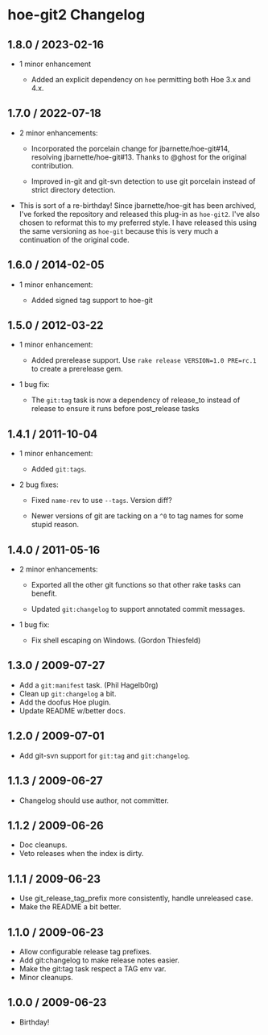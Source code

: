 # hoe-git2 Changelog

## 1.8.0 / 2023-02-16

- 1 minor enhancement

  - Added an explicit dependency on `hoe` permitting both Hoe 3.x and 4.x.

## 1.7.0 / 2022-07-18

- 2 minor enhancements:

  - Incorporated the porcelain change for jbarnette/hoe-git#14, resolving
    jbarnette/hoe-git#13. Thanks to @ghost for the original contribution.

  - Improved in-git and git-svn detection to use git porcelain instead of
    strict directory detection.

- This is sort of a re-birthday! Since jbarnette/hoe-git has been archived,
  I've forked the repository and released this plug-in as `hoe-git2`. I've
  also chosen to reformat this to my preferred style. I have released this
  using the same versioning as `hoe-git` because this is very much
  a continuation of the original code.

## 1.6.0 / 2014-02-05

- 1 minor enhancement:

  - Added signed tag support to hoe-git

## 1.5.0 / 2012-03-22

- 1 minor enhancement:

  - Added prerelease support. Use `rake release VERSION=1.0 PRE=rc.1` to
    create a prerelease gem.

- 1 bug fix:

  - The `git:tag` task is now a dependency of release_to instead of release to
    ensure it runs before post_release tasks

## 1.4.1 / 2011-10-04

- 1 minor enhancement:

  - Added `git:tags`.

- 2 bug fixes:

  - Fixed `name-rev` to use `--tags`. Version diff?

  - Newer versions of git are tacking on a `^0` to tag names for some stupid
    reason.

## 1.4.0 / 2011-05-16

- 2 minor enhancements:

  - Exported all the other git functions so that other rake tasks can benefit.

  - Updated `git:changelog` to support annotated commit messages.

- 1 bug fix:

  - Fix shell escaping on Windows. (Gordon Thiesfeld)

## 1.3.0 / 2009-07-27

- Add a `git:manifest` task. (Phil Hagelb0rg)
- Clean up `git:changelog` a bit.
- Add the doofus Hoe plugin.
- Update README w/better docs.

## 1.2.0 / 2009-07-01

- Add git-svn support for `git:tag` and `git:changelog`.

## 1.1.3 / 2009-06-27

- Changelog should use author, not committer.

## 1.1.2 / 2009-06-26

- Doc cleanups.
- Veto releases when the index is dirty.

## 1.1.1 / 2009-06-23

- Use git_release_tag_prefix more consistently, handle unreleased case.
- Make the README a bit better.

## 1.1.0 / 2009-06-23

- Allow configurable release tag prefixes.
- Add git:changelog to make release notes easier.
- Make the git:tag task respect a TAG env var.
- Minor cleanups.

## 1.0.0 / 2009-06-23

- Birthday!
